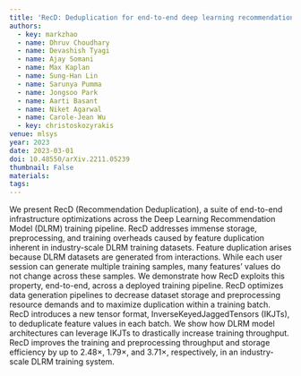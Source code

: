 ```yaml
---
title: 'RecD: Deduplication for end-to-end deep learning recommendation model training infrastructure'
authors:
  - key: markzhao
  - name: Dhruv Choudhary
  - name: Devashish Tyagi
  - name: Ajay Somani
  - name: Max Kaplan
  - name: Sung-Han Lin
  - name: Sarunya Pumma
  - name: Jongsoo Park
  - name: Aarti Basant
  - name: Niket Agarwal
  - name: Carole-Jean Wu
  - key: christoskozyrakis
venue: mlsys
year: 2023
date: 2023-03-01
doi: 10.48550/arXiv.2211.05239
thumbnail: False
materials:
tags:
---
```

We present RecD (Recommendation Deduplication), a suite of end-to-end infrastructure optimizations across the Deep Learning Recommendation Model (DLRM) training pipeline. RecD addresses immense storage, preprocessing, and training overheads caused by feature duplication inherent in industry-scale DLRM training datasets. Feature duplication arises because DLRM datasets are generated from interactions. While each user session can generate multiple training samples, many features’ values do not change across these samples. We demonstrate how RecD exploits this property, end-to-end, across a deployed training pipeline. RecD optimizes data generation pipelines to decrease dataset storage and preprocessing resource demands and to maximize duplication within a training batch. RecD introduces a new tensor format, InverseKeyedJaggedTensors (IKJTs), to deduplicate feature values in each batch. We show how DLRM model architectures can leverage IKJTs to drastically increase training throughput. RecD improves the training and preprocessing throughput and storage efficiency by up to 2.48×, 1.79×, and 3.71×, respectively, in an industry-scale DLRM training system.

